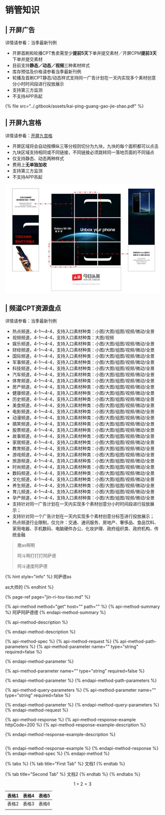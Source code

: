 # 销管知识

## **\| 开屏广告** <a id="id-&#x5F00;&#x5C4F;&amp;CPT&#x5E7F;&#x544A;&#x4EA7;&#x54C1;-|&#x5F00;&#x5C4F;&#x5E7F;&#x544A;"></a>

详情请参看：当季最新刊例

* 开屏首刷和轮播CPT售卖需至少**提前5天**下单并提交素材／开屏CPM**提前3天**下单并提交素材
* 目前支持**静态／动态／视频**三种素材样式
* 库存预估及价格请参看当季最新刊例
* 轮播及首刷CPT静态/动态样式支持同一广告计划在一天内实现多个素材创意分小时时间段进行投放展示
* 支持第三方监测
* 不支持APP吊起

{% file src="../.gitbook/assets/kai-ping-guang-gao-jie-shao.pdf" %}

## **\| 开屏九宫格** <a id="id-&#x5F00;&#x5C4F;&amp;CPT&#x5E7F;&#x544A;&#x4EA7;&#x54C1;-|&#x5F00;&#x5C4F;&#x4E5D;&#x5BAB;&#x683C;"></a>

详情请参看：[开屏九宫格](https://wiki.bytedance.net/pages/viewpage.action?pageId=87676670)

* 开屏区域将会自动按横纵三等分规则切分为九块，九块的每个面积都可以点击
* 九块区域支持相同或不同链接，不同链接必须跳转同一落地页面的不同锚点
* 仅支持静态、动态两种样式
* 费用上**无单独加收**
* 支持第三方监测
* 不支持APP吊起

![](../.gitbook/assets/2.jpg)

## **\| 频道CPT资源盘点** <a id="id-&#x5F00;&#x5C4F;&amp;CPT&#x5E7F;&#x544A;&#x4EA7;&#x54C1;-|&#x9891;&#x9053;CPT&#x8D44;&#x6E90;&#x76D8;&#x70B9;"></a>

详情请参看：当季最新刊例

* 热点频道，4-1～4-4，支持入口素材种类：小图/大图/组图/视频/微动/全景
* 视频频道，4-1～4-4，支持入口素材种类：大图/视频
* 娱乐频道，4-1～4-4，支持入口素材种类：小图/大图/组图/视频/微动/全景
* 财经频道，4-1～4-4，支持入口素材种类：小图/大图/组图/视频/微动/全景
* 国际频道，4-1～4-4，支持入口素材种类：小图/大图/组图/视频/微动/全景
* 军事频道，4-1～4-4，支持入口素材种类：小图/大图/组图/视频/微动/全景
* 科技频道，4-1～4-4，支持入口素材种类：小图/大图/组图/视频/微动/全景
* 汽车频道，4-1～4-4，支持入口素材种类：小图/大图/组图/视频/微动/全景
* 体育频道，4-1～4-4，支持入口素材种类：小图/大图/组图/视频/微动/全景
* 房产频道，4-1～4-4，支持入口素材种类：小图/大图/组图/视频/微动/全景
* 健康频道，4-1～4-4，支持入口素材种类：小图/大图/组图/视频/微动/全景
* 历史频道，4-1～4-4，支持入口素材种类：小图/大图/组图/视频/微动/全景
* 美食频道，4-1～4-4，支持入口素材种类：小图/大图/组图/视频/微动/全景
* 电影频道，4-1～4-4，支持入口素材种类：小图/大图/组图/视频/微动/全景
* 动漫频道，4-1～4-4，支持入口素材种类：小图/大图/组图/视频/微动/全景
* 搞笑频道，4-1～4-4，支持入口素材种类：小图/大图/组图/视频/微动/全景
* 股票频道，4-1～4-4，支持入口素材种类：小图/大图/组图/视频/微动/全景
* 故事频道，4-1～4-4，支持入口素材种类：小图/大图/组图/视频/微动/全景
* 家居频道，4-1～4-4，支持入口素材种类：小图/大图/组图/视频/微动/全景
* 教育频道，4-1～4-4，支持入口素材种类：小图/大图/组图/视频/微动/全景
* 游戏频道，4-1～4-4，支持入口素材种类：小图/大图/组图/视频/微动/全景
* 旅游频道，4-1～4-4，支持入口素材种类：小图/大图/组图/视频/微动/全景
* 时尚频道，4-1～4-4，支持入口素材种类：小图/大图/组图/视频/微动/全景
* 数码频道，4-1～4-4，支持入口素材种类：小图/大图/组图/视频/微动/全景
* 文化频道，4-1～4-4，支持入口素材种类：小图/大图/组图/视频/微动/全景
* 养生频道，4-1～4-4，支持入口素材种类：小图/大图/组图/视频/微动/全景
* 育儿频道，4-1～4-4，支持入口素材种类：小图/大图/组图/视频/微动/全景
* 孕产频道，4-1～4-4，支持入口素材种类：小图/大图/组图/视频/微动/全景
* 支持针对同一广告计划在一天内实现多个素材创意分小时时间段进行投放展示；
* 支持针对同一个广告计划在一天内实现多个素材创意分标签进行投放展示；
* 热点频道行业限制，仅允许：交通、通讯服务、房地产、奢侈品、食品饮料、家用电器、手机数码、电脑硬件办公、化妆护理、政府组织类、政府机构、传统金融

> 撒as啊啊
>
> 阿斗啊打打打阿萨德
>
> 阿斗速度阿萨德



{% hint style="info" %}
阿萨德as

as大师的
{% endhint %}



{% page-ref page="jin-ri-tou-tiao.md" %}



{% api-method method="get" host="" path="" %}
{% api-method-summary %}
 阿萨阿萨德德
{% endapi-method-summary %}

{% api-method-description %}

{% endapi-method-description %}

{% api-method-spec %}
{% api-method-request %}
{% api-method-path-parameters %}
{% api-method-parameter name="" type="string" required=false %}

{% endapi-method-parameter %}

{% api-method-parameter name="" type="string" required=false %}

{% endapi-method-parameter %}
{% endapi-method-path-parameters %}

{% api-method-query-parameters %}
{% api-method-parameter name="" type="string" required=false %}

{% endapi-method-parameter %}
{% endapi-method-query-parameters %}
{% endapi-method-request %}

{% api-method-response %}
{% api-method-response-example httpCode=200 %}
{% api-method-response-example-description %}

{% endapi-method-response-example-description %}

```

```
{% endapi-method-response-example %}
{% endapi-method-response %}
{% endapi-method-spec %}
{% endapi-method %}



{% tabs %}
{% tab title="First Tab" %}
文档1
{% endtab %}

{% tab title="Second Tab" %}
文档2
{% endtab %}
{% endtabs %}



$$
1+2=3
$$







| 表格1  | 表格4 | 表格5 |
| :--- | :--- | :--- |
| 表格2 | 表格3 | 表格6 |
|  |  |  |

